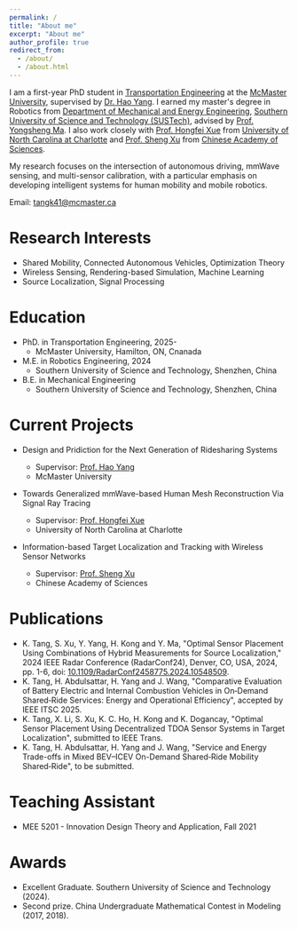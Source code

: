 ```yaml
---
permalink: /
title: "About me"
excerpt: "About me"
author_profile: true
redirect_from: 
  - /about/
  - /about.html
---
```


I am a first-year PhD student in [Transportation Engineering](https://www.eng.mcmaster.ca/civil/) at the [McMaster University](https://www.mcmaster.ca/), supervised by [Dr. Hao Yang](https://www.eng.mcmaster.ca/civil/faculty/dr-hao-yang/). I earned my master's degree in Robotics from [Department of Mechanical and Energy Engineering](https://mee.sustech.edu.cn/), [Southern University of Science and Technology (SUSTech)](https://www.sustech.edu.cn/en/), advised by [Prof. Yongsheng Ma](https://faculty.sustech.edu.cn/mays/en/). I also work closely with [Prof. Hongfei Xue](https://havocfixer.github.io/) from [University of North Carolina at Charlotte](https://www.charlotte.edu/) and [Prof. Sheng Xu](https://www.researchgate.net/profile/Sheng-Xu-8) from [Chinese Academy of Sciences](http://english.siat.cas.cn/).

My research focuses on the intersection of autonomous driving, mmWave sensing, and multi-sensor calibration, with a particular emphasis on developing intelligent systems for human mobility and mobile robotics.

Email: tangk41@mcmaster.ca


Research Interests
======
* Shared Mobility, Connected Autonomous Vehicles, Optimization Theory
* Wireless Sensing, Rendering-based Simulation, Machine Learning
* Source Localization, Signal Processing

Education
======
* PhD. in Transportation Engineering, 2025-
  * McMaster University, Hamilton, ON, Cnanada
* M.E. in Robotics Engineering, 2024
  * Southern University of Science and Technology, Shenzhen, China
* B.E. in Mechanical Engineering
  * Southern University of Science and Technology, Shenzhen, China

Current Projects
======
* Design and Pridiction for the Next Generation of Ridesharing Systems
  * Supervisor: [Prof. Hao Yang](https://www.eng.mcmaster.ca/civil/faculty/dr-hao-yang/)
  * McMaster University
    
* Towards Generalized mmWave-based Human Mesh Reconstruction Via Signal Ray Tracing
  * Supervisor: [Prof. Hongfei Xue](https://havocfixer.github.io/)
  * University of North Carolina at Charlotte
    
* Information-based Target Localization and Tracking with Wireless Sensor Networks
  * Supervisor: [Prof. Sheng Xu](https://www.researchgate.net/profile/Sheng-Xu-8)
  * Chinese Academy of Sciences


Publications
======
* K. Tang, S. Xu, Y. Yang, H. Kong and Y. Ma, "Optimal Sensor Placement Using Combinations of Hybrid Measurements for Source Localization," 2024 IEEE Radar Conference (RadarConf24), Denver, CO, USA, 2024, pp. 1-6, doi: [10.1109/RadarConf2458775.2024.10548509](https://ieeexplore.ieee.org/document/10548509).
* K. Tang, H. Abdulsattar, H. Yang and J. Wang, "Comparative Evaluation of Battery Electric and Internal Combustion Vehicles in On‑Demand Shared‑Ride Services: Energy and Operational Efficiency", accepted by IEEE ITSC 2025.
* K. Tang, X. Li, S. Xu, K. C. Ho, H. Kong and K. Dogancay, "Optimal Sensor Placement Using Decentralized TDOA Sensor Systems in Target Localization", submitted to IEEE Trans.
* K. Tang, H. Abdulsattar, H. Yang and J. Wang, "Service and Energy Trade-offs in Mixed BEV–ICEV On-Demand Shared‑Ride Mobility Shared‑Ride", to be submitted.

  
Teaching Assistant
======
* MEE 5201 - Innovation Design Theory and Application, Fall 2021

Awards
======
* Excellent Graduate. Southern University of Science and Technology (2024).
* Second prize. China Undergraduate Mathematical Contest in Modeling (2017, 2018).
